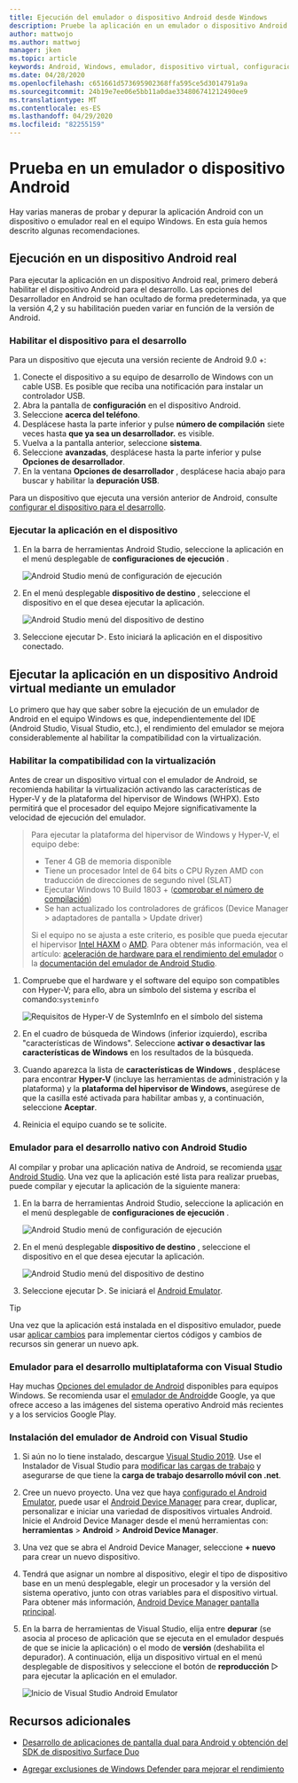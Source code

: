 ```yaml
---
title: Ejecución del emulador o dispositivo Android desde Windows
description: Pruebe la aplicación en un emulador o dispositivo Android desde Windows y habilite la virtualización con Hyper-v y la plataforma del hipervisor de Windows (WHPX).
author: mattwojo
ms.author: mattwoj
manager: jken
ms.topic: article
keywords: Android, Windows, emulador, dispositivo virtual, configuración de dispositivos, habilitar dispositivo, desarrollador, configuración, virtualización, Visual Studio, Hyper-v, Intel, haxm, AMD, plataforma del hipervisor de Windows, WHPX
ms.date: 04/28/2020
ms.openlocfilehash: c651661d573695902368ffa595ce5d3014791a9a
ms.sourcegitcommit: 24b19e7ee06e5bb11a0dae334806741212490ee9
ms.translationtype: MT
ms.contentlocale: es-ES
ms.lasthandoff: 04/29/2020
ms.locfileid: "82255159"
---
```

# <a name="test-on-an-android-device-or-emulator"></a>Prueba en un emulador o dispositivo Android

Hay varias maneras de probar y depurar la aplicación Android con un dispositivo o emulador real en el equipo Windows. En esta guía hemos descrito algunas recomendaciones.

## <a name="run-on-a-real-android-device"></a>Ejecución en un dispositivo Android real

Para ejecutar la aplicación en un dispositivo Android real, primero deberá habilitar el dispositivo Android para el desarrollo. Las opciones del Desarrollador en Android se han ocultado de forma predeterminada, ya que la versión 4,2 y su habilitación pueden variar en función de la versión de Android.

### <a name="enable-your-device-for-development"></a>Habilitar el dispositivo para el desarrollo

Para un dispositivo que ejecuta una versión reciente de Android 9.0 +:

1. Conecte el dispositivo a su equipo de desarrollo de Windows con un cable USB. Es posible que reciba una notificación para instalar un controlador USB.
2. Abra la pantalla de **configuración** en el dispositivo Android.
3. Seleccione **acerca del teléfono**.
4. Desplácese hasta la parte inferior y pulse **número de compilación** siete veces hasta **que ya sea un desarrollador.** es visible.
5. Vuelva a la pantalla anterior, seleccione **sistema**.
6. Seleccione **avanzadas**, desplácese hasta la parte inferior y pulse **Opciones de desarrollador**.
7. En la ventana **Opciones de desarrollador** , desplácese hacia abajo para buscar y habilitar la **depuración USB**.

Para un dispositivo que ejecuta una versión anterior de Android, consulte [configurar el dispositivo para el desarrollo](https://docs.microsoft.com/xamarin/android/get-started/installation/set-up-device-for-development).

### <a name="run-your-app-on-the-device"></a>Ejecutar la aplicación en el dispositivo

1. En la barra de herramientas Android Studio, seleccione la aplicación en el menú desplegable de **configuraciones de ejecución** .

    ![Android Studio menú de configuración de ejecución](../images/android-run-config-menu.png)

2. En el menú desplegable **dispositivo de destino** , seleccione el dispositivo en el que desea ejecutar la aplicación.

    ![Android Studio menú del dispositivo de destino](../images/android-target-device-menu.png)

3. Seleccione ejecutar ▷. Esto iniciará la aplicación en el dispositivo conectado.

## <a name="run-your-app-on-a-virtual-android-device-using-an-emulator"></a>Ejecutar la aplicación en un dispositivo Android virtual mediante un emulador

Lo primero que hay que saber sobre la ejecución de un emulador de Android en el equipo Windows es que, independientemente del IDE (Android Studio, Visual Studio, etc.), el rendimiento del emulador se mejora considerablemente al habilitar la compatibilidad con la virtualización.

### <a name="enable-virtualization-support"></a>Habilitar la compatibilidad con la virtualización

Antes de crear un dispositivo virtual con el emulador de Android, se recomienda habilitar la virtualización activando las características de Hyper-V y de la plataforma del hipervisor de Windows (WHPX). Esto permitirá que el procesador del equipo Mejore significativamente la velocidad de ejecución del emulador.

> Para ejecutar la plataforma del hipervisor de Windows y Hyper-V, el equipo debe:
>
> * Tener 4 GB de memoria disponible
> * Tiene un procesador Intel de 64 bits o CPU Ryzen AMD con traducción de direcciones de segundo nivel (SLAT)
> * Ejecutar Windows 10 Build 1803 + ([comprobar el número de compilación](ms-settings:about))
> * Se han actualizado los controladores de gráficos (Device Manager > adaptadores de pantalla > Update driver)
>
> Si el equipo no se ajusta a este criterio, es posible que pueda ejecutar el hipervisor [Intel HAXM](https://github.com/intel/haxm/wiki/Installation-Instructions-on-Windows) o [AMD](https://github.com/google/android-emulator-hypervisor-driver-for-amd-processors). Para obtener más información, vea el artículo: [aceleración de hardware para el rendimiento del emulador](https://docs.microsoft.com/xamarin/android/get-started/installation/android-emulator/hardware-acceleration) o la [documentación del emulador de Android Studio](https://developer.android.com/studio/run/emulator).

1. Compruebe que el hardware y el software del equipo son compatibles con Hyper-V; para ello, abra un símbolo del sistema y escriba el comando:`systeminfo`

    ![Requisitos de Hyper-V de SystemInfo en el símbolo del sistema](../images/systeminfo.png)

2. En el cuadro de búsqueda de Windows (inferior izquierdo), escriba "características de Windows". Seleccione **activar o desactivar las características de Windows** en los resultados de la búsqueda.

3. Cuando aparezca la lista de **características de Windows** , desplácese para encontrar **Hyper-V** (incluye las herramientas de administración y la plataforma) y la **plataforma del hipervisor de Windows**, asegúrese de que la casilla esté activada para habilitar ambas y, a continuación, seleccione **Aceptar**.

4. Reinicia el equipo cuando se te solicite.

### <a name="emulator-for-native-development-with-android-studio"></a>Emulador para el desarrollo nativo con Android Studio

Al compilar y probar una aplicación nativa de Android, se recomienda [usar Android Studio](./native-android.md). Una vez que la aplicación esté lista para realizar pruebas, puede compilar y ejecutar la aplicación de la siguiente manera:

1. En la barra de herramientas Android Studio, seleccione la aplicación en el menú desplegable de **configuraciones de ejecución** .

    ![Android Studio menú de configuración de ejecución](../images/android-run-config-menu.png)

2. En el menú desplegable **dispositivo de destino** , seleccione el dispositivo en el que desea ejecutar la aplicación.

    ![Android Studio menú del dispositivo de destino](../images/android-target-device-menu.png)

3. Seleccione ejecutar ▷. Se iniciará el [Android Emulator](https://developer.android.com/studio/run/emulator).

> [!TIP]
> Una vez que la aplicación está instalada en el dispositivo emulador, puede usar [aplicar cambios](https://developer.android.com/studio/run#apply-changes) para implementar ciertos códigos y cambios de recursos sin generar un nuevo apk.

### <a name="emulator-for-cross-platform-development-with-visual-studio"></a>Emulador para el desarrollo multiplataforma con Visual Studio

Hay muchas [Opciones del emulador de Android](https://www.androidauthority.com/best-android-emulators-for-pc-655308/) disponibles para equipos Windows. Se recomienda usar el [emulador de Android](https://developer.android.com/studio/run/emulator)de Google, ya que ofrece acceso a las imágenes del sistema operativo Android más recientes y a los servicios Google Play.

### <a name="install-android-emulator-with-visual-studio"></a>Instalación del emulador de Android con Visual Studio

1. Si aún no lo tiene instalado, descargue [Visual Studio 2019](https://visualstudio.microsoft.com/downloads/). Use el Instalador de Visual Studio para [modificar las cargas de trabajo](https://docs.microsoft.com/visualstudio/install/modify-visual-studio?view=vs-2019#modify-workloads) y asegurarse de que tiene la **carga de trabajo desarrollo móvil con .net**.

2. Cree un nuevo proyecto. Una vez que haya [configurado el Android Emulator](https://docs.microsoft.com/xamarin/android/get-started/installation/android-emulator/), puede usar el [Android Device Manager](https://docs.microsoft.com/xamarin/android/get-started/installation/android-emulator/device-manager?tabs=windows&pivots=windows#requirements) para crear, duplicar, personalizar e iniciar una variedad de dispositivos virtuales Android. Inicie el Android Device Manager desde el menú herramientas con: **herramientas**  >  **Android**  >  **Android Device Manager**.

3. Una vez que se abra el Android Device Manager, seleccione **+ nuevo** para crear un nuevo dispositivo.

4. Tendrá que asignar un nombre al dispositivo, elegir el tipo de dispositivo base en un menú desplegable, elegir un procesador y la versión del sistema operativo, junto con otras variables para el dispositivo virtual. Para obtener más información, [Android Device Manager pantalla principal](https://docs.microsoft.com/xamarin/android/get-started/installation/android-emulator/device-manager?tabs=windows&pivots=windows#main-screen).

5. En la barra de herramientas de Visual Studio, elija entre **depurar** (se asocia al proceso de aplicación que se ejecuta en el emulador después de que se inicie la aplicación) o el modo de **versión** (deshabilita el depurador). A continuación, elija un dispositivo virtual en el menú desplegable de dispositivos y seleccione el botón de **reproducción** ▷ para ejecutar la aplicación en el emulador.

    ![Inicio de Visual Studio Android Emulator](../images/vs-target-device-menu.png)

## <a name="additional-resources"></a>Recursos adicionales

- [Desarrollo de aplicaciones de pantalla dual para Android y obtención del SDK de dispositivo Surface Duo](https://docs.microsoft.com/dual-screen/android/)

- [Agregar exclusiones de Windows Defender para mejorar el rendimiento](defender-settings.md)
